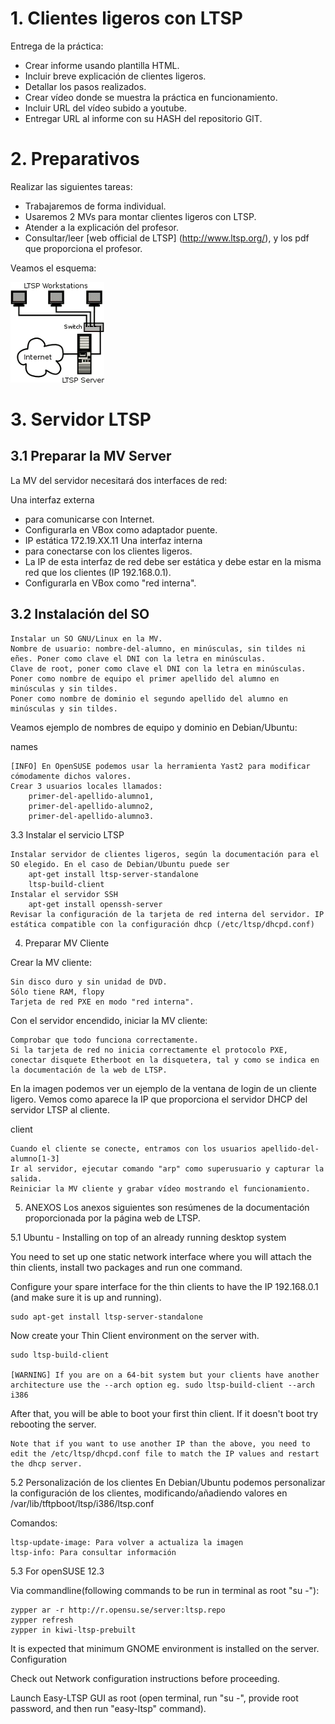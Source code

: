 # 1. Clientes ligeros con LTSP
Entrega de la práctica:
* Crear informe usando plantilla HTML.
* Incluir breve explicación de clientes ligeros.
* Detallar los pasos realizados.
* Crear vídeo donde se muestra la práctica en funcionamiento.
* Incluir URL del vídeo subido a youtube.
* Entregar URL al informe con su HASH del repositorio GIT.

# 2. Preparativos
Realizar las siguientes tareas:
* Trabajaremos de forma individual.
* Usaremos 2 MVs para montar clientes ligeros con LTSP.
* Atender a la explicación del profesor.
* Consultar/leer [web official de LTSP] (http://www.ltsp.org/), y los pdf 
  que proporciona el profesor.

Veamos el esquema:

![Esquema](./ltsp-diagram.png)

# 3. Servidor LTSP
## 3.1 Preparar la MV Server
La MV del servidor necesitará dos interfaces de red:

Una interfaz externa
* para comunicarse con Internet.
* Configurarla en VBox como adaptador puente.
* IP estática 172.19.XX.11
Una interfaz interna
* para conectarse con los clientes ligeros.
* La IP de esta interfaz de red debe ser estática y debe estar en la misma red que los clientes (IP 192.168.0.1).
* Configurarla en VBox como "red interna".

## 3.2 Instalación del SO

    Instalar un SO GNU/Linux en la MV.
    Nombre de usuario: nombre-del-alumno, en minúsculas, sin tildes ni eñes. Poner como clave el DNI con la letra en minúsculas.
    Clave de root, poner como clave el DNI con la letra en minúsculas.
    Poner como nombre de equipo el primer apellido del alumno en minúsculas y sin tildes.
    Poner como nombre de dominio el segundo apellido del alumno en minúsculas y sin tildes.

Veamos ejemplo de nombres de equipo y dominio en Debian/Ubuntu:

names

    [INFO] En OpenSUSE podemos usar la herramienta Yast2 para modificar cómodamente dichos valores.
    Crear 3 usuarios locales llamados:
        primer-del-apellido-alumno1,
        primer-del-apellido-alumno2,
        primer-del-apellido-alumno3.

3.3 Instalar el servicio LTSP

    Instalar servidor de clientes ligeros, según la documentación para el SO elegido. En el caso de Debian/Ubuntu puede ser
        apt-get install ltsp-server-standalone
        ltsp-build-client
    Instalar el servidor SSH
        apt-get install openssh-server
    Revisar la configuración de la tarjeta de red interna del servidor. IP estática compatible con la configuración dhcp (/etc/ltsp/dhcpd.conf)


4. Preparar MV Cliente

Crear la MV cliente:

    Sin disco duro y sin unidad de DVD.
    Sólo tiene RAM, flopy
    Tarjeta de red PXE en modo "red interna".

Con el servidor encendido, iniciar la MV cliente:

    Comprobar que todo funciona correctamente.
    Si la tarjeta de red no inicia correctamente el protocolo PXE, conectar disquete Etherboot en la disquetera, tal y como se indica en la documentación de la web de LTSP.

En la imagen podemos ver un ejemplo de la ventana de login de un cliente ligero. Vemos como aparece la IP que proporciona el servidor DHCP del servidor LTSP al cliente.

client

    Cuando el cliente se conecte, entramos con los usuarios apellido-del-alumno[1-3]
    Ir al servidor, ejecutar comando "arp" como superusuario y capturar la salida.
    Reiniciar la MV cliente y grabar vídeo mostrando el funcionamiento.


5. ANEXOS
Los anexos siguientes son resúmenes de la documentación proporcionada por la página web de LTSP.

5.1 Ubuntu - Installing on top of an already running desktop system

You need to set up one static network interface where you will attach the thin clients, install two packages and run one command.

Configure your spare interface for the thin clients to have the IP 192.168.0.1 (and make sure it is up and running).

    sudo apt-get install ltsp-server-standalone

Now create your Thin Client environment on the server with.

    sudo ltsp-build-client

    [WARNING] If you are on a 64-bit system but your clients have another architecture use the --arch option eg. sudo ltsp-build-client --arch i386

After that, you will be able to boot your first thin client. If it doesn't boot try rebooting the server.

    Note that if you want to use another IP than the above, you need to edit the /etc/ltsp/dhcpd.conf file to match the IP values and restart the dhcp server.

5.2 Personalización de los clientes
En Debian/Ubuntu podemos personalizar la configuración de los clientes, modificando/añadiendo valores en /var/lib/tftpboot/ltsp/i386/ltsp.conf

Comandos:

    ltsp-update-image: Para volver a actualiza la imagen
    ltsp-info: Para consultar información


5.3 For openSUSE 12.3

Via commandline(following commands to be run in terminal as root "su -"):

    zypper ar -r http://r.opensu.se/server:ltsp.repo
    zypper refresh
    zypper in kiwi-ltsp-prebuilt

It is expected that minimum GNOME environment is installed on the server.
Configuration

Check out Network configuration instructions before proceeding.

Launch Easy-LTSP GUI as root (open terminal, run "su -", provide root password, and then run "easy-ltsp" command). 
